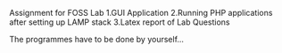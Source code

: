 Assignment for FOSS Lab
  1.GUI Application
  2.Running PHP applications after setting up LAMP stack
  3.Latex report of Lab Questions

The programmes have to be done by yourself...
